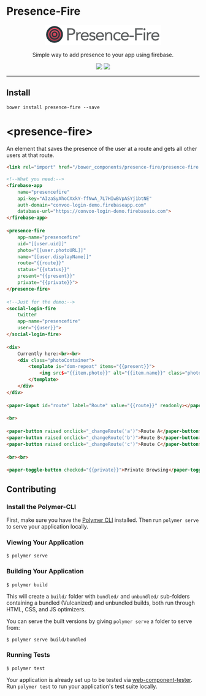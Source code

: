 # Presence-Fire

<p align="center">
  <img alt="presence-fire" src="PresenceFire400.png" width="300">
</p>

<p align="center">
Simple way to add presence to your app using firebase.
</p>

<p align="center">
  <a href="https://beta.webcomponents.org/element/convoo/presence-fire"><img src="https://img.shields.io/badge/webcomponents.org-published-blue.svg"></a>
  <a href="https://gitter.im/convoo/general"><img src="https://img.shields.io/badge/gitter-join%20chat-brightgreen.svg"></a>
</p>

---

## Install

```
bower install presence-fire --save
```

# \<presence-fire\>

An element that saves the presence of the user at a route and gets all other users at that route.

```html
<link rel="import" href="/bower_components/presence-fire/presence-fire.html">
```

<!--
```
<custom-element-demo>
    <template>
        <link rel="import" href="../polymerfire/firebase-app.html">
        <link rel="import" href="../login-fire/social-login-fire.html">
        <link rel="import" href="../paper-button/paper-button.html">
        <link rel="import" href="../paper-input/paper-input.html">
        <link rel="import" href="../paper-toggle-button/paper-toggle-button.html">
        <link rel="import" href="presence-fire.html">
        <body>
            <template is="dom-bind">
                <next-code-block></next-code-block>
            </template>
        </dom-bind>
        <script>
function _changeRoute(a){
    document.querySelector("#route").value = a;
}
        </script>
        <style>
.photoContainer{
    min-height: 45px;
}

.photo {
    animation: fadein 1.5s;
    border-radius: 50%;
    width: 40px;
    height: 40px;
}

@keyframes fadein {
    from { opacity: 0;}
    to   { opacity: 1; }
}
        </style>
    </template>
</custom-element-demo>
```
-->
```html
<!--What you need:-->
<firebase-app
    name="presencefire"
    api-key="AIzaSyAhoCXxkY-ffNwA_7L7HIwBVpASYj1btNE"
    auth-domain="convoo-login-demo.firebaseapp.com"
    database-url="https://convoo-login-demo.firebaseio.com">
</firebase-app>

<presence-fire
    app-name="presencefire"
    uid="[[user.uid]]"
    photo="[[user.photoURL]]" 
    name="[[user.displayName]]" 
    route="{{route}}"
    status="{{status}}"
    present="{{present}}"
    private="{{private}}">
</presence-fire>

<!--Just for the demo:-->
<social-login-fire 
    twitter 
    app-name="presencefire"
    user="{{user}}">
</social-login-fire>

<div>
    Currently here:<br><br>
    <div class="photoContainer">
        <template is="dom-repeat" items="{{present}}">
            <img src$="{{item.photo}}" alt="{{item.name}}" class="photo">
        </template>
    </div>
</div>

<paper-input id="route" label="Route" value="{{route}}" readonly></paper-input>

<br>

<paper-button raised onclick="_changeRoute('a')">Route A</paper-button>
<paper-button raised onclick="_changeRoute('b')">Route B</paper-button>
<paper-button raised onclick="_changeRoute('c')">Route C</paper-button>

<br><br>

<paper-toggle-button checked="{{private}}">Private Browsing</paper-toggle-button>
```

## Contributing

### Install the Polymer-CLI

First, make sure you have the [Polymer CLI](https://www.npmjs.com/package/polymer-cli) installed. Then run `polymer serve` to serve your application locally.

### Viewing Your Application

```
$ polymer serve
```

### Building Your Application

```
$ polymer build
```

This will create a `build/` folder with `bundled/` and `unbundled/` sub-folders
containing a bundled (Vulcanized) and unbundled builds, both run through HTML,
CSS, and JS optimizers.

You can serve the built versions by giving `polymer serve` a folder to serve
from:

```
$ polymer serve build/bundled
```

### Running Tests

```
$ polymer test
```

Your application is already set up to be tested via [web-component-tester](https://github.com/Polymer/web-component-tester). Run `polymer test` to run your application's test suite locally.